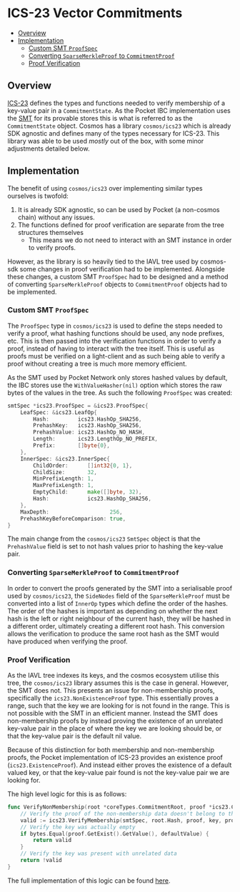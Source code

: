 # ICS-23 Vector Commitments <!-- omit in toc -->

- [Overview](#overview)
- [Implementation](#implementation)
  - [Custom SMT `ProofSpec`](#custom-smt-proofspec)
  - [Converting `SparseMerkleProof` to `CommitmentProof`](#converting-sparsemerkleproof-to-commitmentproof)
  - [Proof Verification](#proof-verification)

## Overview

[ICS-23][ics23] defines the types and functions needed to verify membership of a key-value pair in a `CommitmentState`. As the Pocket IBC implementation uses the [SMT][smt] for its provable stores this is what is referred to as the `CommitmentState` object. Cosmos has a library `cosmos/ics23` which is already SDK agnostic and defines many of the types necessary for ICS-23. This library was able to be used _mostly_ out of the box, with some minor adjustments detailed below.

## Implementation

The benefit of using `cosmos/ics23` over implementing similar types ourselves is twofold:

1. It is already SDK agnostic, so can be used by Pocket (a non-cosmos chain) without any issues.
2. The functions defined for proof verification are separate from the tree structures themselves
   - This means we do not need to interact with an SMT instance in order to verify proofs.

However, as the library is so heavily tied to the IAVL tree used by cosmos-sdk some changes in proof verification had to be implemented. Alongside these changes, a custom SMT `ProofSpec` had to be designed and a method of converting `SparseMerkleProof` objects to `CommitmentProof` objects had to be implemented.

### Custom SMT `ProofSpec`

The `ProofSpec` type in `cosmos/ics23` is used to define the steps needed to verify a proof, what hashing functions should be used, any node prefixes, etc. This is then passed into the verification functions in order to verify a proof, instead of having to interact with the tree itself. This is useful as proofs must be verified on a light-client and as such being able to verify a proof without creating a tree is much more memory efficient.

As the SMT used by Pocket Network only stores hashed values by default, the IBC stores use the `WithValueHasher(nil)` option which stores the raw bytes of the values in the tree. As such the following `ProofSpec` was created:

```go
smtSpec *ics23.ProofSpec = &ics23.ProofSpec{
	LeafSpec: &ics23.LeafOp{
		Hash:         ics23.HashOp_SHA256,
		PrehashKey:   ics23.HashOp_SHA256,
		PrehashValue: ics23.HashOp_NO_HASH,
		Length:       ics23.LengthOp_NO_PREFIX,
        Prefix:       []byte{0},
	},
	InnerSpec: &ics23.InnerSpec{
		ChildOrder:      []int32{0, 1},
		ChildSize:       32,
		MinPrefixLength: 1,
		MaxPrefixLength: 1,
        EmptyChild:      make([]byte, 32),
		Hash:            ics23.HashOp_SHA256,
	},
	MaxDepth:                   256,
	PrehashKeyBeforeComparison: true,
}
```

The main change from the `cosmos/ics23` `SmtSpec` object is that the `PrehashValue` field is set to not hash values prior to hashing the key-value pair.

### Converting `SparseMerkleProof` to `CommitmentProof`

In order to convert the proofs generated by the SMT into a serialisable proof used by `cosmos/ics23`, the `SideNodes` field of the `SparseMerkleProof` must be converted into a list of `InnerOp` types which define the order of the hashes. The order of the hashes is important as depending on whether the next hash is the left or right neighbour of the current hash, they will be hashed in a different order, ultimately creating a different root hash. This conversion allows the verification to produce the same root hash as the SMT would have produced when verifying the proof.

### Proof Verification

As the IAVL tree indexes its keys, and the cosmos ecosystem utilise this tree, the `cosmos/ics23` library assumes this is the case in general. However, the SMT does not. This presents an issue for non-membership proofs, specifically the `ics23.NonExistenceProof` type. This essentially proves a range, such that the key we are looking for is not found in the range. This is not possible with the SMT in an efficient manner. Instead the SMT does non-membership proofs by instead proving the existence of an unrelated key-value pair in the place of where the key we are looking should be, or that the key-value pair is the default nil value.

Because of this distinction for both membership and non-membership proofs, the Pocket implementation of ICS-23 provides an existence proof (`ics23.ExistenceProof`). And instead either proves the existence of a default valued key, or that the key-value pair found is not the key-value pair we are looking for.

The high level logic for this is as follows:

```go
func VerifyNonMembership(root *coreTypes.CommitmentRoot, proof *ics23.CommitmentProof, key []byte) bool {
	// Verify the proof of the non-membership data doesn't belong to the key
	valid := ics23.VerifyMembership(smtSpec, root.Hash, proof, key, proof.GetExist().GetValue())
	// Verify the key was actually empty
	if bytes.Equal(proof.GetExist().GetValue(), defaultValue) {
		return valid
	}
	// Verify the key was present with unrelated data
	return !valid
}
```

The full implementation of this logic can be found [here](../stores/proofs_ics23.go).

[ics23]: https://github.com/cosmos/ibc/blob/main/spec/core/ics-023-vector-commitments/README.md
[smt]: https://github.com/pokt-network/smt
